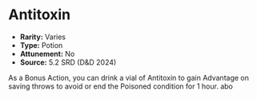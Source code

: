 # Antitoxin

- **Rarity:** Varies
- **Type:** Potion
- **Attunement:** No
- **Source:** 5.2 SRD (D&D 2024)

As a Bonus Action, you can drink a vial of Antitoxin to gain Advantage on saving throws to avoid or end the Poisoned condition for 1 hour. abo
